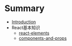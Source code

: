 # Summary

* [Introduction](README.md)
* React基本知识
  * [react-elements](react-elements.md)
  * [components-and-props](components-and-props.md)

